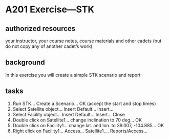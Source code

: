 # A201 Exercise—STK

## authorized resources

your instructor, your course notes, course materials and other cadets (but do not copy any of another cadet’s work)

## background

In this exercise you will create a simple STK scenario and report

## tasks

1) Run STK… Create a Scenario… OK (accept the start and stop times)
2) Select Satellite object… Insert Default… Insert… 
3) Select Facility object… Insert Default… Insert… Close
4) Double click on Satellite1… change inclination to 70 deg… OK
5) Double click on Facility1… change lat. and lon. to 39.007, -104.885… OK
6) Right click on Facility1… Access… Satellite1….  Reports/Access…
